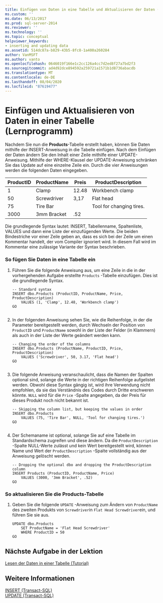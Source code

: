 ```yaml
---
title: Einfügen von Daten in eine Tabelle und Aktualisieren der Daten (Tutorial) | Microsoft-Dokumentation
ms.custom: ''
ms.date: 06/13/2017
ms.prod: sql-server-2014
ms.reviewer: ''
ms.technology: ''
ms.topic: conceptual
helpviewer_keywords:
- inserting and updating data
ms.assetid: 514dc87a-b829-43b5-8fc8-1a400a260284
author: VanMSFT
ms.author: vanto
ms.openlocfilehash: 0646019f166e1c2cc126a4cc7d2ed8f27a7bd2f3
ms.sourcegitcommit: ad4d92dce894592a259721a1571b1d8736abacdb
ms.translationtype: MT
ms.contentlocale: de-DE
ms.lasthandoff: 08/04/2020
ms.locfileid: "87619477"
---
```

# <a name="inserting-and-updating-data-in-a-table-tutorial"></a>Einfügen und Aktualisieren von Daten in einer Tabelle (Lernprogramm)
  Nachdem Sie nun die **Products**-Tabelle erstellt haben, können Sie Daten mithilfe der INSERT-Anweisung in die Tabelle einfügen. Nach dem Einfügen der Daten ändern Sie den Inhalt einer Zeile mithilfe einer UPDATE-Anweisung. Mithilfe der WHERE-Klausel der UPDATE-Anweisung schränken Sie das Update auf eine einzelne Zeile ein. Durch die vier Anweisungen werden die folgenden Daten eingegeben.  
  
|ProductID|ProductName|Preis|ProductDescription|  
|---------------|-----------------|-----------|------------------------|  
|1|Clamp|12.48|Workbench clamp|  
|50|Screwdriver|3,17|Flat head|  
|75|Tire Bar||Tool for changing tires.|  
|3000|3mm Bracket|.52||  
  
 Die grundlegende Syntax lautet: INSERT, Tabellenname, Spaltenliste, VALUES und dann eine Liste der einzufügenden Werte. Die beiden Bindestriche vor einer Zeile geben an, dass es sich bei der Zeile um einen Kommentar handelt, der vom Compiler ignoriert wird. In diesem Fall wird im Kommentar eine zulässige Variante der Syntax beschrieben.  
  
### <a name="to-insert-data-into-a-table"></a>So fügen Sie Daten in eine Tabelle ein  
  
1.  Führen Sie die folgende Anweisung aus, um eine Zeile in die in der vorhergehenden Aufgabe erstellte `Products` -Tabelle einzufügen. Dies ist die grundlegende Syntax.  
  
    ```  
    -- Standard syntax  
    INSERT dbo.Products (ProductID, ProductName, Price, ProductDescription)  
        VALUES (1, 'Clamp', 12.48, 'Workbench clamp')  
    GO  
  
    ```  
  
2.  In der folgenden Anweisung sehen Sie, wie die Reihenfolge, in der die Parameter bereitgestellt werden, durch Wechseln der Position von `ProductID` und `ProductName` sowohl in der Liste der Felder (in Klammern) als auch in der Liste der Werte geändert werden kann.  
  
    ```  
    -- Changing the order of the columns  
    INSERT dbo.Products (ProductName, ProductID, Price, ProductDescription)  
        VALUES ('Screwdriver', 50, 3.17, 'Flat head')  
    GO  
  
    ```  
  
3.  Die folgende Anweisung veranschaulicht, dass die Namen der Spalten optional sind, solange die Werte in der richtigen Reihenfolge aufgelistet werden. Obwohl diese Syntax gängig ist, wird ihre Verwendung nicht empfohlen, da sie das Verständnis des Codes durch Dritte erschweren könnte. `NULL` wird für die `Price` -Spalte angegeben, da der Preis für dieses Produkt noch nicht bekannt ist.  
  
    ```  
    -- Skipping the column list, but keeping the values in order  
    INSERT dbo.Products  
        VALUES (75, 'Tire Bar', NULL, 'Tool for changing tires.')  
    GO  
  
    ```  
  
4.  Der Schemaname ist optional, solange Sie auf eine Tabelle im Standardschema zugreifen und diese ändern. Da die `ProductDescription` -Spalte NULL-Werte zulässt und kein Wert bereitgestellt wird, können Name und Wert der `ProductDescription` -Spalte vollständig aus der Anweisung gelöscht werden.  
  
    ```  
    -- Dropping the optional dbo and dropping the ProductDescription column  
    INSERT Products (ProductID, ProductName, Price)  
        VALUES (3000, '3mm Bracket', .52)  
    GO  
    ```  
  
### <a name="to-update-the-products-table"></a>So aktualisieren Sie die Products-Tabelle  
  
1.  Geben Sie die folgende `UPDATE` -Anweisung zum Ändern von `ProductName` des zweiten Produkts von `Screwdriver`in `Flat Head Screwdriver`ein, und führen Sie sie aus.  
  
    ```  
    UPDATE dbo.Products  
        SET ProductName = 'Flat Head Screwdriver'  
        WHERE ProductID = 50  
    GO  
    ```  
  
## <a name="next-task-in-lesson"></a>Nächste Aufgabe in der Lektion  
 [Lesen der Daten in einer Tabelle &#40;Tutorial&#41;](lesson-1-4-reading-the-data-in-a-table.md)  
  
## <a name="see-also"></a>Weitere Informationen  
 [INSERT &#40;Transact-SQL&#41;](/sql/t-sql/statements/insert-transact-sql)   
 [UPDATE &#40;Transact-SQL&#41;](/sql/t-sql/queries/update-transact-sql)  
  
  
